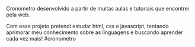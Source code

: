 Cronometro desenvolvido a partir de muitas aulas e tutoriais que encontrei pela web.

Com esse projeto pretendi estudar html, css e javascript, tentando aprimorar meu conhecimento sobre as linguagens e buscando aprender cada vez mais!
#cronometro
